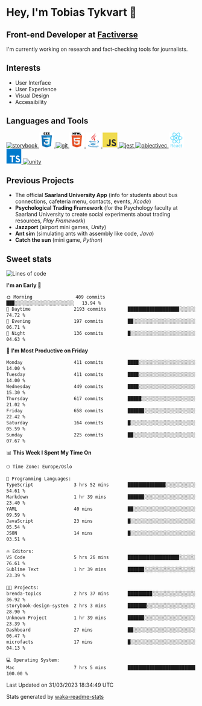 # Hey, I'm Tobias Tykvart 🦉

## Front-end Developer at [Factiverse](https://www.factiverse.no/)

I'm currently working on research and fact-checking tools for journalists.

## Interests

- User Interface
- User Experience
- Visual Design
- Accessibility

## Languages and Tools

<!-- https://devicon.dev/ -->
<p align="left"> <a href="https://storybook.js.org/" target="_blank" rel="noreferrer"> <img src="https://cdn.jsdelivr.net/gh/devicons/devicon/icons/storybook/storybook-original.svg" alt="storybook" width="40" height="40"/> </a> <a href="https://www.w3schools.com/css/" target="_blank" rel="noreferrer"> <img src="https://raw.githubusercontent.com/devicons/devicon/master/icons/css3/css3-original-wordmark.svg" alt="css3" width="40" height="40"/> </a> <a href="https://git-scm.com/" target="_blank" rel="noreferrer"> <img src="https://www.vectorlogo.zone/logos/git-scm/git-scm-icon.svg" alt="git" width="40" height="40"/> </a> <a href="https://www.w3.org/html/" target="_blank" rel="noreferrer"> <img src="https://raw.githubusercontent.com/devicons/devicon/master/icons/html5/html5-original-wordmark.svg" alt="html5" width="40" height="40"/> </a> <a href="https://www.java.com" target="_blank" rel="noreferrer"> <img src="https://raw.githubusercontent.com/devicons/devicon/master/icons/java/java-original.svg" alt="java" width="40" height="40"/> </a> <a href="https://developer.mozilla.org/en-US/docs/Web/JavaScript" target="_blank" rel="noreferrer"> <img src="https://raw.githubusercontent.com/devicons/devicon/master/icons/javascript/javascript-original.svg" alt="javascript" width="40" height="40"/> </a> <a href="https://jestjs.io" target="_blank" rel="noreferrer"> <img src="https://www.vectorlogo.zone/logos/jestjsio/jestjsio-icon.svg" alt="jest" width="40" height="40"/> </a> <a href="https://developer.apple.com/library/archive/documentation/Cocoa/Conceptual/ProgrammingWithObjectiveC/Introduction/Introduction.html" target="_blank" rel="noreferrer"> <img src="https://www.vectorlogo.zone/logos/apple_objectivec/apple_objectivec-icon.svg" alt="objectivec" width="40" height="40"/> </a> <a href="https://reactjs.org/" target="_blank" rel="noreferrer"> <img src="https://raw.githubusercontent.com/devicons/devicon/master/icons/react/react-original-wordmark.svg" alt="react" width="40" height="40"/> </a> <a href="https://www.typescriptlang.org/" target="_blank" rel="noreferrer"> <img src="https://raw.githubusercontent.com/devicons/devicon/master/icons/typescript/typescript-original.svg" alt="typescript" width="40" height="40"/> </a> <a href="https://unity.com/" target="_blank" rel="noreferrer"> <img src="https://www.vectorlogo.zone/logos/unity3d/unity3d-icon.svg" alt="unity" width="40" height="40"/> </a> </p>

## Previous Projects

- The official **Saarland University App** (info for students about bus connections, cafeteria menu, contacts, events, _Xcode_)
- **Psychological Trading Framework** (for the Psychology faculty at Saarland University to create social experiments about trading resources, _Play Framework_)
- **Jazzport** (airport mini games, _Unity_)
- **Ant sim** (simulating ants with assembly like code, _Java_)
- **Catch the sun** (mini game, _Python_)

## Sweet stats

<!--START_SECTION:waka-->
![Lines of code](https://img.shields.io/badge/From%20Hello%20World%20I%27ve%20Written-4.0%20million%20lines%20of%20code-blue)

**I'm an Early 🐤** 

```text
🌞 Morning                409 commits         ███░░░░░░░░░░░░░░░░░░░░░░   13.94 % 
🌆 Daytime                2193 commits        ███████████████████░░░░░░   74.72 % 
🌃 Evening                197 commits         ██░░░░░░░░░░░░░░░░░░░░░░░   06.71 % 
🌙 Night                  136 commits         █░░░░░░░░░░░░░░░░░░░░░░░░   04.63 % 
```
📅 **I'm Most Productive on Friday** 

```text
Monday                   411 commits         ████░░░░░░░░░░░░░░░░░░░░░   14.00 % 
Tuesday                  411 commits         ████░░░░░░░░░░░░░░░░░░░░░   14.00 % 
Wednesday                449 commits         ████░░░░░░░░░░░░░░░░░░░░░   15.30 % 
Thursday                 617 commits         █████░░░░░░░░░░░░░░░░░░░░   21.02 % 
Friday                   658 commits         ██████░░░░░░░░░░░░░░░░░░░   22.42 % 
Saturday                 164 commits         █░░░░░░░░░░░░░░░░░░░░░░░░   05.59 % 
Sunday                   225 commits         ██░░░░░░░░░░░░░░░░░░░░░░░   07.67 % 
```


📊 **This Week I Spent My Time On** 

```text
🕑︎ Time Zone: Europe/Oslo

💬 Programming Languages: 
TypeScript               3 hrs 52 mins       ██████████████░░░░░░░░░░░   54.61 % 
Markdown                 1 hr 39 mins        ██████░░░░░░░░░░░░░░░░░░░   23.40 % 
YAML                     40 mins             ██░░░░░░░░░░░░░░░░░░░░░░░   09.59 % 
JavaScript               23 mins             █░░░░░░░░░░░░░░░░░░░░░░░░   05.54 % 
JSON                     14 mins             █░░░░░░░░░░░░░░░░░░░░░░░░   03.51 % 

🔥 Editors: 
VS Code                  5 hrs 26 mins       ███████████████████░░░░░░   76.61 % 
Sublime Text             1 hr 39 mins        ██████░░░░░░░░░░░░░░░░░░░   23.39 % 

🐱‍💻 Projects: 
brenda-topics            2 hrs 37 mins       █████████░░░░░░░░░░░░░░░░   36.92 % 
storybook-design-system  2 hrs 3 mins        ███████░░░░░░░░░░░░░░░░░░   28.90 % 
Unknown Project          1 hr 39 mins        ██████░░░░░░░░░░░░░░░░░░░   23.39 % 
Dashboard                27 mins             ██░░░░░░░░░░░░░░░░░░░░░░░   06.47 % 
microfacts               17 mins             █░░░░░░░░░░░░░░░░░░░░░░░░   04.13 % 

💻 Operating System: 
Mac                      7 hrs 5 mins        █████████████████████████   100.00 % 
```


 Last Updated on 31/03/2023 18:34:49 UTC
<!--END_SECTION:waka-->

Stats generated by [waka-readme-stats](https://github.com/anmol098/waka-readme-stats)
